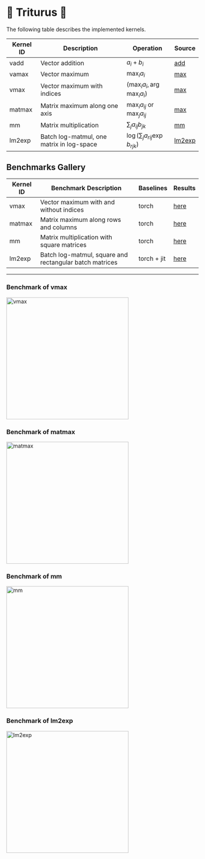 # 🦎 Triturus 🦎

The following table describes the implemented kernels.

| Kernel ID    | Description                               | Operation                            | Source                       |
| ------------ | ----------------------------------------- | ------------------------------------ | ---------------------------- |
| vadd         | Vector addition                           | $a_i+b_i$                            | [add](triturus/add.py)       |
| vamax        | Vector maximum                            | $\max_i a_i$                         | [max](triturus/max.py)       |
| vmax         | Vector maximum with indices               | $(\max_i a_i, \arg\max_i a_i)$       | [max](triturus/max.py)       |
| matmax       | Matrix maximum along one axis             | $\max_i a_{ij}$ or $\max_j a_{ij}$   | [max](triturus/max.py)       |
| mm           | Matrix multiplication                     | $\sum_j a_{ij}b_{jk}$                | [mm](triturus/mm.py)         |
| lm2exp       | Batch log-matmul, one matrix in log-space | $\log(\sum_j a_{rij} \exp b_{rjk})$  | [lm2exp](triturus/lm2exp.py) |

## Benchmarks Gallery

| Kernel ID    | Benchmark Description                                   | Baselines   | Results                      |
| ------------ | ------------------------------------------------------- | ----------- | ---------------------------- |
| vmax         | Vector maximum with and without indices                 | torch       | [here](#benchmark-of-vmax)   |
| matmax       | Matrix maximum along rows and columns                   | torch       | [here](#benchmark-of-matmax) |
| mm           | Matrix multiplication with square matrices              | torch       | [here](#benchmark-of-mm)     |
| lm2exp       | Batch log-matmul, square and rectangular batch matrices | torch + jit | [here](#benchmark-of-lm2exp) |

---

### Benchmark of vmax

<img src="https://github.com/loreloc/triturus/releases/download/v0.1/benchmark-vmax.png" alt="vmax" height=320px>

### Benchmark of matmax

<img src="https://github.com/loreloc/triturus/releases/download/v0.1/benchmark-matmax.png" alt="matmax" height=320px>

### Benchmark of mm

<img src="https://github.com/loreloc/triturus/releases/download/v0.1/benchmark-mm.png" alt="mm" height=320px>

### Benchmark of lm2exp

<img src="https://github.com/loreloc/triturus/releases/download/v0.1/benchmark-lm2exp.png" alt="lm2exp" height=320px>
